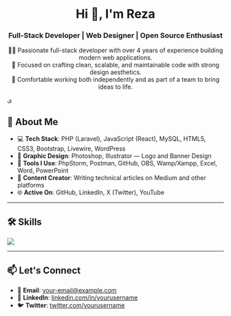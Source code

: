 <h1 align="center">Hi 👋, I'm Reza</h1>
<h3 align="center">Full-Stack Developer | Web Designer | Open Source Enthusiast</h3>

<p align="center">
  👨‍💻 Passionate full-stack developer with over 4 years of experience building modern web applications.<br>
  🎯 Focused on crafting clean, scalable, and maintainable code with strong design aesthetics.<br>
  🤝 Comfortable working both independently and as part of a team to bring ideas to life.
</p>
ی

## 🚀 About Me

- 💻 **Tech Stack**: PHP (Laravel), JavaScript (React), MySQL, HTML5, CSS3, Bootstrap, Livewire, WordPress  
- 🎨 **Graphic Design**: Photoshop, Illustrator — Logo and Banner Design  
- 🔧 **Tools I Use**: PhpStorm, Postman, GitHub, OBS, Wamp/Xampp, Excel, Word, PowerPoint  
- 📝 **Content Creator**: Writing technical articles on Medium and other platforms  
- 🌐 **Active On**: GitHub, LinkedIn, X (Twitter), YouTube  

---

## 🛠️ Skills

<p align="left">
  <a href="https://skillicons.dev">
    <img src="https://skillicons.dev/icons?i=php,laravel,react,js,html,css,bootstrap,,livewire,mysql,wordpress,postman,figma,photoshop,illustrator" />
  </a>
</p>


---

## 📫 Let's Connect

- 📧 **Email**: your-email@example.com  
- 💼 **LinkedIn**: [linkedin.com/in/yourusername](https://linkedin.com/in/yourusername)  
- 🐦 **Twitter**: [twitter.com/yourusername](https://twitter.com/yourusername)

